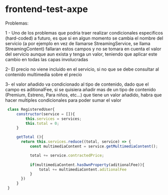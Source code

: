 # frontend-test-axpe

Problemas:

1 - Uno de los problemas que podria traer realizar condicionales especificos (hard-coded) a futuro, es que si en algun momento se cambia el nombre del servicio (a por ejemplo en vez de llamarse StreamingService, se llama StreamingContent) fallaran estos campos y no se tomara en cuenta el valor del servicio aunque aun exista y tenga un valor, teniendo que aplicar este cambio en todas las capas involucradas

2- El precio no viene incluido en el servicio, si no que se debe consultar al contenido multimedia sobre el precio

3- el valor añadido va condicionado al tipo de contenido, dado que el campo es aditionalFee, si se quisiera añadir mas de un tipo de contenido (Premium, Estreno, Para niños, etc...) que tiene un valor añadido, habra que hacer multiples condicionales para poder sumar el valor




 ```js
  class RegisteredUser{
      constructor(service = []){
          this.services = services;
          this.total = 0;
      }

      getTotal (){
        return this.services.reduce((total, service) => {
            const multimediaContent = service.getMultimediaContent();

            total += service.contractedPrice;
            
            if(multimediaContent.hasOwnProperty(aditionalFee)){
                total += multimediaContent.aditionalFee
            }
        })
      }
  }
    
```